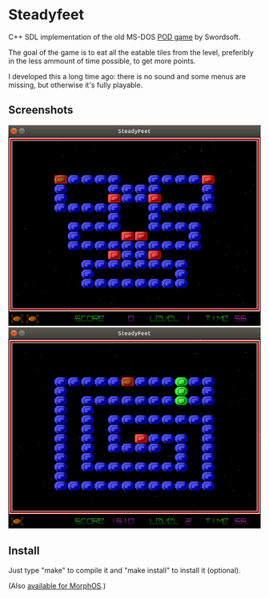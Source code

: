 # Steadyfeet

C++ SDL implementation of the old MS-DOS [POD game](http://www.arkangles.com/pod/) by Swordsoft.

The goal of the game is to eat all the eatable tiles from the level, preferibly in the less ammount of time possible, to get more points.

I developed this a long time ago: there is no sound and some menus are missing, but otherwise it's fully playable.

## Screenshots

![Level 1](level1.png) ![Level 2](level2.png)

## Install

Just type "make" to compile it and "make install" to install it (optional).

(Also [available for MorphOS](https://www.morphos-storage.net/?id=2297846).)